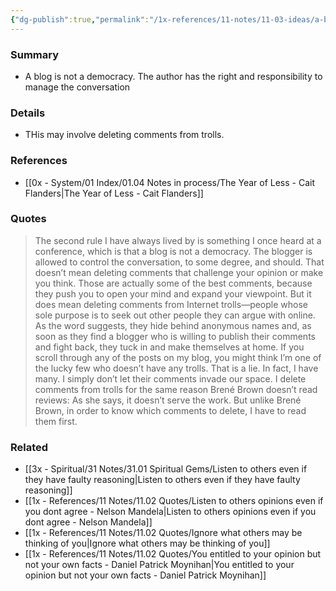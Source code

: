 ```yaml
---
{"dg-publish":true,"permalink":"/1x-references/11-notes/11-03-ideas/a-blog-is-not-a-democracy/","title":"A blog is not a democracy","created":"2024-08-08T21:05:39.427+03:00","updated":"2024-08-08T21:16:43.755+03:00"}
---
```



### Summary
- A blog is not a democracy. The author has the right and responsibility to manage the conversation

### Details
- THis may involve deleting comments from trolls.

### References
- [[0x - System/01 Index/01.04 Notes in process/The Year of Less - Cait Flanders\|The Year of Less - Cait Flanders]]

### Quotes
> The second rule I have always lived by is something I once heard at a conference, which is that a blog is not a democracy. The blogger is allowed to control the conversation, to some degree, and should. That doesn’t mean deleting comments that challenge your opinion or make you think. Those are actually some of the best comments, because they push you to open your mind and expand your viewpoint. But it does mean deleting comments from Internet trolls—people whose sole purpose is to seek out other people they can argue with online. As the word suggests, they hide behind anonymous names and, as soon as they find a blogger who is willing to publish their comments and fight back, they tuck in and make themselves at home. If you scroll through any of the posts on my blog, you might think I’m one of the lucky few who doesn’t have any trolls. That is a lie. In fact, I have many. I simply don’t let their comments invade our space. I delete comments from trolls for the same reason Brené Brown doesn’t read reviews: As she says, it doesn’t serve the work. But unlike Brené Brown, in order to know which comments to delete, I have to read them first.

### Related
- [[3x - Spiritual/31 Notes/31.01 Spiritual Gems/Listen to others even if they have faulty reasoning\|Listen to others even if they have faulty reasoning]]
- [[1x - References/11 Notes/11.02 Quotes/Listen to others opinions even if you dont agree - Nelson Mandela\|Listen to others opinions even if you dont agree - Nelson Mandela]]
- [[1x - References/11 Notes/11.02 Quotes/Ignore what others may be thinking of you\|Ignore what others may be thinking of you]]
- [[1x - References/11 Notes/11.02 Quotes/You entitled to your opinion but not your own facts - Daniel Patrick Moynihan\|You entitled to your opinion but not your own facts - Daniel Patrick Moynihan]]
